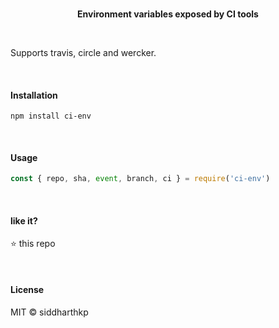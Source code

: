 <p align="center">
  <br>
  <b>Environment variables exposed by CI tools</b>
  <br>
</p>

&nbsp;

Supports travis, circle and wercker.

&nbsp;

#### Installation

```
npm install ci-env
```

&nbsp;

#### Usage

```js
const { repo, sha, event, branch, ci } = require('ci-env')
```

&nbsp;

#### like it?

⭐️ this repo

&nbsp;

#### License

MIT © siddharthkp
